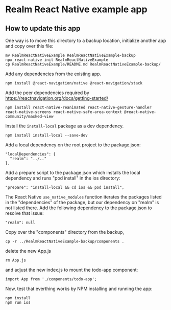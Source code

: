 # Realm React Native example app

## How to update this app

One way is to move this directory to a backup location, initialize another app and copy over this file:

```
mv RealmReactNativeExample RealmReactNativeExample-backup
npx react-native init RealmReactNativeExample
cp RealmReactNativeExample/README.md RealmReactNativeExample-backup/
```

Add any dependencies from the existing app.

```
npm install @react-navigation/native @react-navigation/stack
```

Add the peer dependencies required by https://reactnavigation.org/docs/getting-started/

```
npm install react-native-reanimated react-native-gesture-handler react-native-screens react-native-safe-area-context @react-native-community/masked-view
```

Install the `install-local` package as a dev dependency.

```
npm install install-local --save-dev
```

Add a local dependency on the root project to the package.json:

```
"localDependencies": {
  "realm": "../.."
},
```

Add a prepare script to the package.json which installs the local dependency and runs "pod install" in the ios directory:

```
"prepare": "install-local && cd ios && pod install",
```

The React Native `use_native_modules` function iterates the packages listed in the "dependencies" of the package, but our dependency on "realm" is not listed there. Add the following dependency to the package.json to resolve that issue:

```
"realm": null
```

Copy over the "components" directory from the backup,

```
cp -r ../RealmReactNativeExample-backup/components .
```

delete the new App.js

```
rm App.js
```

and adjust the new index.js to mount the todo-app component:

```
import App from './components/todo-app';
```

Now, test that everthing works by NPM installing and running the app:

```
npm install
npm run ios
```
